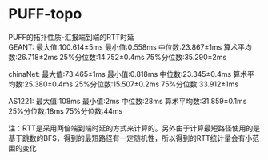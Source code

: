 # PUFF-topo  
PUFF的拓扑性质-汇报端到端的RTT时延  
GEANT:  最大值:100.614±5ms  最小值:0.558ms  中位数:23.867±1ms  算术平均数:26.718±2ms  25%分位数:14.752±0.4ms  75%分位数:35.290±2ms

chinaNet:  最大值:73.465±1ms  最小值:0.818ms  中位数:23.345±0.4ms  算术平均数:25.380±0.4ms  25%分位数:15.507±0.2ms  75%分位数:33.912±1ms

AS1221:  最大值:108ms  最小值:2ms  中位数:28ms  算术平均数:31.859±0.1ms  25%分位数:18ms  75%分位数:44ms

注：RTT是采用两倍端到端时延的方式来计算的。另外由于计算最短路径使用的是基于跳数的BFS，得到的最短路径有一定随机性，所以得到的RTT统计量会有小范围的变化